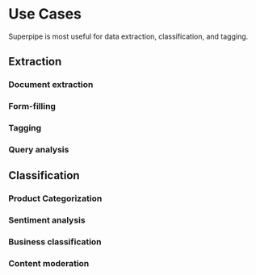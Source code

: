 # Use Cases

Superpipe is most useful for data extraction, classification, and tagging.

## Extraction

### Document extraction

### Form-filling

### Tagging

### Query analysis

## Classification

### Product Categorization

### Sentiment analysis

### Business classification

### Content moderation
